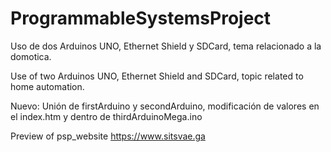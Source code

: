 # ProgrammableSystemsProject

Uso de dos Arduinos UNO, Ethernet Shield y SDCard, tema relacionado a la domotica.

Use of two Arduinos UNO, Ethernet Shield and SDCard, topic related to home automation.

Nuevo: Unión de firstArduino y secondArduino, modificación de valores en el index.htm y dentro de thirdArduinoMega.ino

Preview of psp_website https://www.sitsvae.ga
